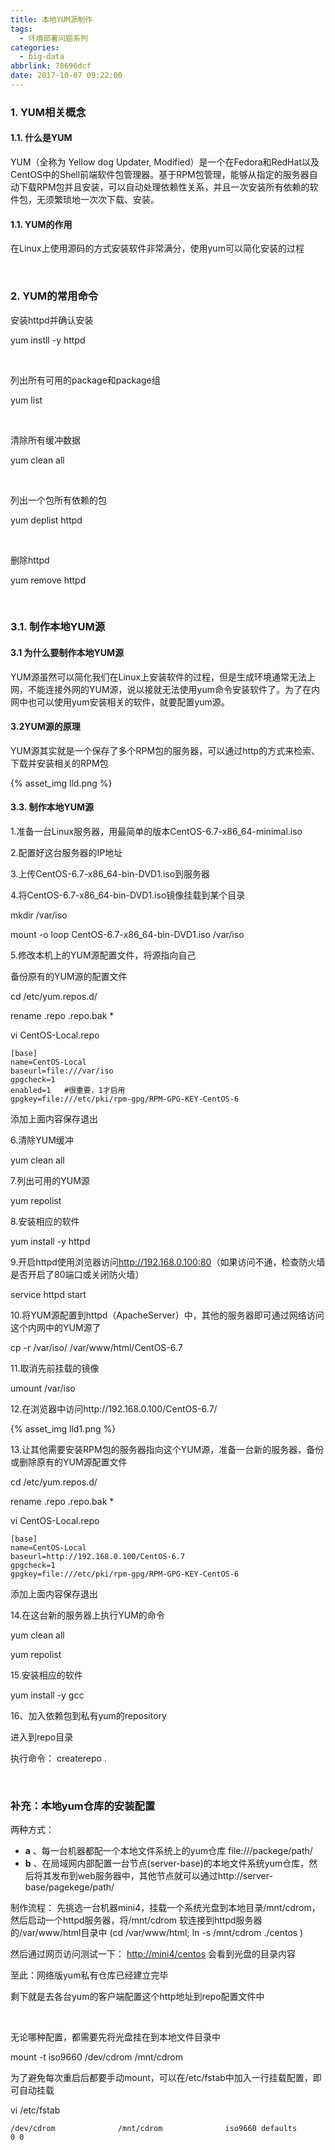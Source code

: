 ```yaml
---
title: 本地YUM源制作
tags:
  - 环境部署问题系列
categories:
  - big-data
abbrlink: 78696dcf
date: 2017-10-07 09:22:00
---
```


### 1. YUM相关概念

#### 1.1. 什么是YUM

YUM（全称为 Yellow dog Updater, Modified）是一个在Fedora和RedHat以及CentOS中的Shell前端软件包管理器。基于RPM包管理，能够从指定的服务器自动下载RPM包并且安装，可以自动处理依赖性关系，并且一次安装所有依赖的软件包，无须繁琐地一次次下载、安装。

#### 1.1. YUM的作用

在Linux上使用源码的方式安装软件非常满分，使用yum可以简化安装的过程

<br>

### 2.  YUM的常用命令

安装httpd并确认安装

yum instll -y httpd

 <br>

列出所有可用的package和package组

yum list

 <br>

清除所有缓冲数据

yum clean all

 <br>

列出一个包所有依赖的包

yum deplist httpd

 <br>

删除httpd

yum remove httpd

<br>

### 3.1.  制作本地YUM源

#### 3.1 为什么要制作本地YUM源

​	YUM源虽然可以简化我们在Linux上安装软件的过程，但是生成环境通常无法上网，不能连接外网的YUM源，说以接就无法使用yum命令安装软件了。为了在内网中也可以使用yum安装相关的软件，就要配置yum源。

#### 3.2YUM源的原理

YUM源其实就是一个保存了多个RPM包的服务器，可以通过http的方式来检索、下载并安装相关的RPM包

{% asset_img lld.png %}

#### 3.3. 制作本地YUM源

1.准备一台Linux服务器，用最简单的版本CentOS-6.7-x86_64-minimal.iso

2.配置好这台服务器的IP地址

3.上传CentOS-6.7-x86_64-bin-DVD1.iso到服务器

4.将CentOS-6.7-x86_64-bin-DVD1.iso镜像挂载到某个目录

mkdir /var/iso

mount -o loop CentOS-6.7-x86_64-bin-DVD1.iso /var/iso

5.修改本机上的YUM源配置文件，将源指向自己

备份原有的YUM源的配置文件

cd /etc/yum.repos.d/

rename .repo .repo.bak *

vi CentOS-Local.repo

~~~shell
[base]
name=CentOS-Local
baseurl=file:///var/iso
gpgcheck=1
enabled=1   #很重要，1才启用
gpgkey=file:///etc/pki/rpm-gpg/RPM-GPG-KEY-CentOS-6
~~~

添加上面内容保存退出

6.清除YUM缓冲

yum clean all

7.列出可用的YUM源

yum repolist

8.安装相应的软件

yum install -y httpd

9.开启httpd使用浏览器访问<http://192.168.0.100:80>（如果访问不通，检查防火墙是否开启了80端口或关闭防火墙）

service httpd start

10.将YUM源配置到httpd（ApacheServer）中，其他的服务器即可通过网络访问这个内网中的YUM源了

cp -r /var/iso/ /var/www/html/CentOS-6.7

11.取消先前挂载的镜像

umount /var/iso

12.在浏览器中访问http://192.168.0.100/CentOS-6.7/

{% asset_img lld1.png %}

13.让其他需要安装RPM包的服务器指向这个YUM源，准备一台新的服务器，备份或删除原有的YUM源配置文件

cd /etc/yum.repos.d/

rename .repo .repo.bak *

vi CentOS-Local.repo

~~~shell
[base]
name=CentOS-Local
baseurl=http://192.168.0.100/CentOS-6.7
gpgcheck=1
gpgkey=file:///etc/pki/rpm-gpg/RPM-GPG-KEY-CentOS-6
~~~

添加上面内容保存退出

14.在这台新的服务器上执行YUM的命令

yum clean all

yum repolist

15.安装相应的软件

yum install -y gcc

16、加入依赖包到私有yum的repository

进入到repo目录

执行命令：  createrepo .

<br>

### 补充：本地yum仓库的安装配置

两种方式： 

- **a** 、每一台机器都配一个本地文件系统上的yum仓库 file:///packege/path/
- **b** 、在局域网内部配置一台节点(server-base)的本地文件系统yum仓库，然后将其发布到web服务器中，其他节点就可以通过http://server-base/pagekege/path/

制作流程：  先挑选一台机器mini4，挂载一个系统光盘到本地目录/mnt/cdrom，然后启动一个httpd服务器，将/mnt/cdrom 软连接到httpd服务器的/var/www/html目录中 (cd /var/www/html; ln -s /mnt/cdrom ./centos )

然后通过网页访问测试一下：  <http://mini4/centos>   会看到光盘的目录内容

至此：网络版yum私有仓库已经建立完毕  

剩下就是去各台yum的客户端配置这个http地址到repo配置文件中

<br>

无论哪种配置，都需要先将光盘挂在到本地文件目录中

mount -t iso9660 /dev/cdrom   /mnt/cdrom

为了避免每次重启后都要手动mount，可以在/etc/fstab中加入一行挂载配置，即可自动挂载

vi  /etc/fstab

~~~
/dev/cdrom              /mnt/cdrom              iso9660 defaults        0 0	
~~~
